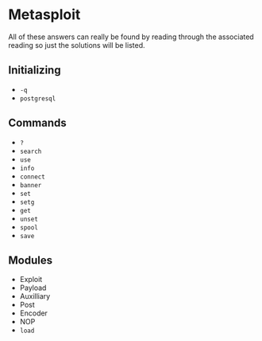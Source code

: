 # Metasploit

All of these answers can really be found by reading through the associated reading so just the solutions will be listed.

## Initializing
* `-q`
* `postgresql`

## Commands
* `?`
* `search`
* `use`
* `info`
* `connect`
* `banner`
* `set`
* `setg`
* `get`
* `unset`
* `spool`
* `save`

## Modules
* Exploit
* Payload
* Auxilliary
* Post
* Encoder
* NOP
* `load`